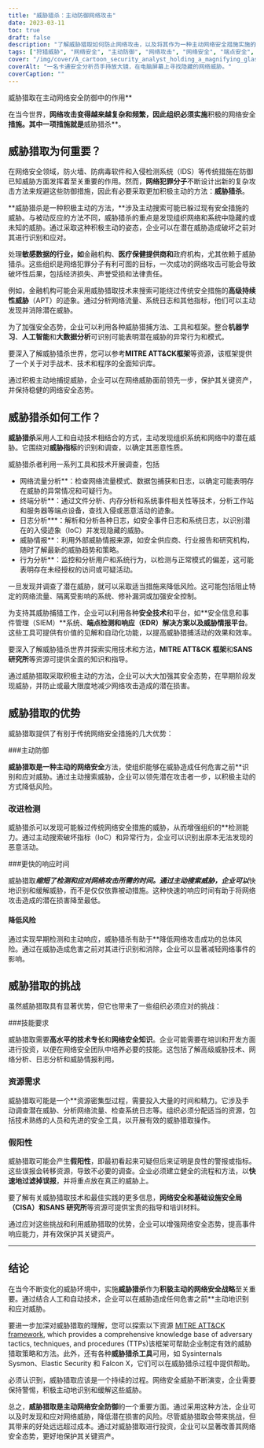 ```yaml
---
title: "威胁猎杀：主动防御网络攻击"
date: 2023-03-11
toc: true
draft: false
description: "了解威胁猎取如何防止网络攻击，以及将其作为一种主动网络安全措施实施的好处和挑战。"
tags: ["狩猎威胁", "网络安全", "主动防御", "网络攻击", "网络安全", "端点安全", "日志分析", "行为分析", "威胁情报", "人工调查", "自动调查", "降低风险", "误报", "技能要求", "所需资源", "更快的反应时间", "改进的检测", "降低风险", "金融机构", "医疗服务提供者"]
cover: "/img/cover/A_cartoon_security_analyst_holding_a_magnifying_glass.png"
coverAlt: "一名卡通安全分析员手持放大镜，在电脑屏幕上寻找隐藏的网络威胁。"
coverCaption: ""
---
```

威胁猎取在主动网络安全防御中的作用**

在当今世界，**网络攻击变得越来越复杂和频繁，因此组织必须实施**积极的网络安全**措施。其中一项措施就是**威胁猎杀**。

## 威胁猎取为何重要？

在网络安全领域，防火墙、防病毒软件和入侵检测系统（IDS）等传统措施在防御已知威胁方面发挥着至关重要的作用。然而，**网络犯罪分子**不断设计出新的复杂攻击方法来规避这些防御措施，因此有必要采取更加积极主动的方法：**威胁猎杀**。

**威胁猎杀是一种积极主动的方法，**涉及主动搜索可能已躲过现有安全措施的威胁。与被动反应的方法不同，威胁猎杀的重点是发现组织网络和系统中隐藏的或未知的威胁。通过采取这种积极主动的姿态，企业可以在潜在威胁造成破坏之前对其进行识别和应对。

处理**敏感数据的行业，如**金融机构、**医疗保健提供商和**政府机构，尤其依赖于威胁猎杀。这些组织是网络犯罪分子有利可图的目标，一次成功的网络攻击可能会导致破坏性后果，包括经济损失、声誉受损和法律责任。

例如，金融机构可能会采用威胁猎取技术来搜索可能绕过传统安全措施的**高级持续性威胁**（APT）的迹象。通过分析网络流量、系统日志和其他指标，他们可以主动发现并消除潜在威胁。

为了加强安全态势，企业可以利用各种威胁猎捕方法、工具和框架。整合**机器学习**、**人工智能**和**大数据分析**可识别可能表明潜在威胁的异常行为和模式。

要深入了解威胁猎杀世界，您可以参考**MITRE ATT&CK框架**等资源，该框架提供了一个关于对手战术、技术和程序的全面知识库。

通过积极主动地捕捉威胁，企业可以在网络威胁面前领先一步，保护其关键资产，并保持稳健的网络安全态势。

## 威胁猎杀如何工作？

**威胁猎杀**采用人工和自动技术相结合的方式，主动发现组织系统和网络中的潜在威胁。它围绕对**威胁指标**的识别和调查，以确定其恶意性质。

威胁猎杀者利用一系列工具和技术开展调查，包括

- 网络流量分析**：检查网络流量模式、数据包捕获和日志，以确定可能表明存在威胁的异常情况和可疑行为。
- 终端分析**：通过文件分析、内存分析和系统事件相关性等技术，分析工作站和服务器等端点设备，查找入侵或恶意活动的迹象。
- 日志分析***：解析和分析各种日志，如安全事件日志和系统日志，以识别潜在的入侵迹象（IoC）并发现隐藏的威胁。
- 威胁情报**：利用外部威胁情报来源，如安全供应商、行业报告和研究机构，随时了解最新的威胁趋势和策略。
- 行为分析**：监控和分析用户和系统行为，以检测与正常模式的偏差，这可能表明存在未经授权的访问或可疑活动。

一旦发现并调查了潜在威胁，就可以采取适当措施来降低风险。这可能包括阻止特定的网络流量、隔离受影响的系统、修补漏洞或加强安全控制。

为支持其威胁捕猎工作，企业可以利用各种**安全技术**和平台，如**安全信息和事件管理（SIEM）**系统、**端点检测和响应（EDR）**解决方案以及**威胁情报平台**。这些工具可提供有价值的见解和自动化功能，以提高威胁猎捕活动的效果和效率。

要深入了解威胁猎杀世界并探索实用技术和方法，**MITRE ATT&CK 框架**和**SANS 研究所**等资源可提供全面的知识和指导。

通过威胁猎取采取积极主动的方法，企业可以大大加强其安全态势，在早期阶段发现威胁，并防止或最大限度地减少网络攻击造成的潜在损害。

## 威胁猎取的优势

威胁猎取提供了有别于传统网络安全措施的几大优势：

###主动防御

**威胁猎取是一种主动的网络安全**方法，使组织能够在威胁造成任何危害之前**识别和应对威胁。通过主动搜索威胁，企业可以领先潜在攻击者一步，以积极主动的方式降低风险。

### 改进检测

威胁猎杀可以发现可能躲过传统网络安全措施的威胁，从而增强组织的**检测能力。通过主动搜索破坏指标（IoC）和异常行为，企业可以识别出原本无法发现的恶意活动。

###更快的响应时间

威胁猎取***缩短了检测和应对网络攻击所需的时间。通过主动搜索威胁，企业可以***快地识别和缓解威胁，而不是仅仅依靠被动措施。这种快速的响应时间有助于将网络攻击造成的潜在损害降至最低。

#### 降低风险

通过实现早期检测和主动响应，威胁猎杀有助于**降低网络攻击成功的总体风险。通过在威胁造成危害之前对其进行识别和消除，企业可以显著减轻网络事件的影响。

## 威胁猎取的挑战

虽然威胁猎取具有显著优势，但它也带来了一些组织必须应对的挑战：

###技能要求

威胁猎取需要**高水平的技术专长**和**网络安全知识**。企业可能需要在培训和开发方面进行投资，以便在网络安全团队中培养必要的技能。这包括了解高级威胁技术、网络分析、日志分析和威胁情报利用。

### 资源需求

威胁猎取可能是一个**资源密集型过程，需要投入大量的时间和精力。它涉及手动调查潜在威胁、分析网络流量、检查系统日志等。组织必须分配适当的资源，包括技术熟练的人员和先进的安全工具，以开展有效的威胁猎取操作。

### 假阳性

威胁猎取可能会产生**假阳性**，即最初看起来可疑但后来证明是良性的警报或指标。这些误报会转移资源，导致不必要的调查。企业必须建立健全的流程和方法，以**快速地过滤掉误报**，并将重点放在真正的威胁上。

要了解有关威胁猎取技术和最佳实践的更多信息，**网络安全和基础设施安全局（CISA）**和**SANS 研究所**等资源可提供宝贵的指导和培训材料。

通过应对这些挑战和利用威胁猎取的优势，企业可以增强网络安全态势，提高事件响应能力，并有效保护其关键资产。

______

## 结论

在当今不断变化的威胁环境中，实施**威胁猎杀**作为**积极主动的网络安全战略**至关重要。通过结合人工和自动技术，企业可以在威胁造成任何危害之前**主动地识别和应对威胁。

要进一步加深对威胁猎取的理解，您可以探索以下资源 [MITRE ATT&CK framework](https://attack.mitre.org/), which provides a comprehensive knowledge base of adversary tactics, techniques, and procedures (TTPs)该框架可帮助企业制定有效的威胁猎取策略和方法。此外，还有各种**威胁猎杀工具**可用，如 Sysinternals Sysmon、Elastic Security 和 Falcon X，它们可以在威胁猎杀过程中提供帮助。

必须认识到，威胁猎取应该是一个持续的过程。网络安全威胁不断演变，企业需要保持警惕，积极主动地识别和缓解这些威胁。

总之，**威胁猎取是主动网络安全防御**的一个重要方面。通过采用这种方法，企业可以及时发现和应对网络威胁，降低潜在损害的风险。尽管威胁猎取会带来挑战，但其带来的好处远远超过成本。通过对威胁猎取进行投资，企业可以显著改善其网络安全态势，更好地保护其关键资产。

